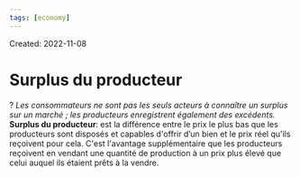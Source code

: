 ```yaml
---
tags: [economy] 
---
```

Created: 2022-11-08

# Surplus du producteur
?
*Les consommateurs ne sont pas les seuls acteurs à connaître un surplus sur un marché ; les producteurs enregistrent également des excédents.*
**Surplus du producteur**: est la différence entre le prix le plus bas que les producteurs sont disposés et capables d'offrir d’un bien et le prix réel qu'ils reçoivent pour cela. C'est l'avantage supplémentaire que les producteurs reçoivent en vendant une quantité de production à un prix plus élevé que celui auquel ils étaient prêts à la vendre.
<!--SR:!2023-06-18,133,250-->